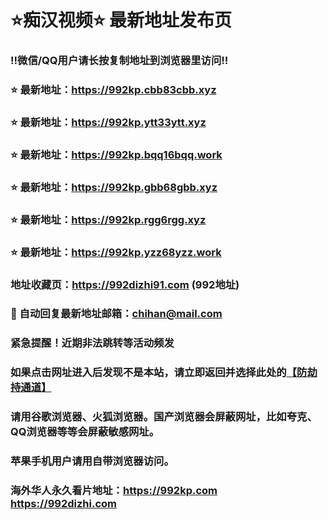 # ⭐️痴汉视频⭐️ 最新地址发布页

### ‼️微信/QQ用户请长按复制地址到浏览器里访问‼️

### ⭐️ 最新地址：https://992kp.cbb83cbb.xyz

### ⭐️ 最新地址：https://992kp.ytt33ytt.xyz

### ⭐️ 最新地址：https://992kp.bqq16bqq.work

### ⭐️ 最新地址：https://992kp.gbb68gbb.xyz

### ⭐️ 最新地址：https://992kp.rgg6rgg.xyz

### ⭐️ 最新地址：https://992kp.yzz68yzz.work



### 地址收藏页：https://992dizhi91.com (992地址)
### 📧 自动回复最新地址邮箱：chihan@mail.com
### 紧急提醒！近期非法跳转等活动频发
### 如果点击网址进入后发现不是本站，请立即返回并选择此处的[【防劫持通道】](https://23.224.130.222:7583)
### 请用谷歌浏览器、火狐浏览器。国产浏览器会屏蔽网址，比如夸克、QQ浏览器等等会屏蔽敏感网址。
### 苹果手机用户请用自带浏览器访问。
### 海外华人永久看片地址：https://992kp.com  https://992dizhi.com
